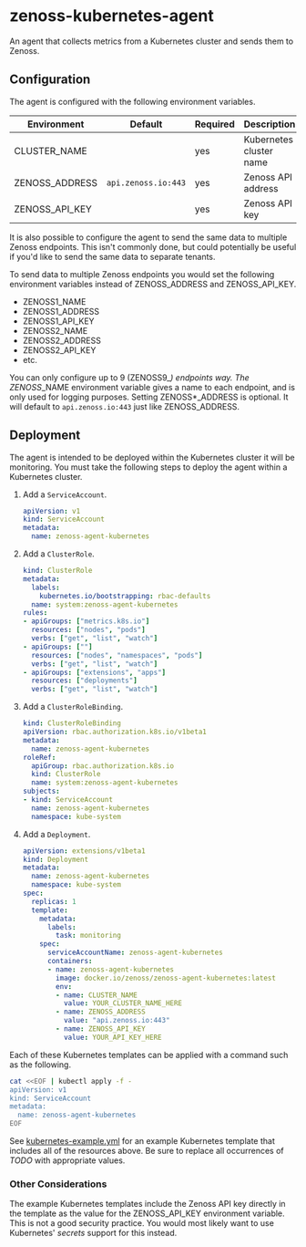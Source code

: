 # zenoss-kubernetes-agent

An agent that collects metrics from a Kubernetes cluster and sends them to
Zenoss.

## Configuration

The agent is configured with the following environment variables.

| Environment    | Default             | Required | Description                      |
| -------------- | ------------------- | -------- | -------------------------------- |
| CLUSTER_NAME   |                     | yes      | Kubernetes cluster name          |
| ZENOSS_ADDRESS | `api.zenoss.io:443` | yes      | Zenoss API address               |
| ZENOSS_API_KEY |                     | yes      | Zenoss API key                   |

It is also possible to configure the agent to send the same data to multiple
Zenoss endpoints. This isn't commonly done, but could potentially be useful if
you'd like to send the same data to separate tenants.

To send data to multiple Zenoss endpoints you would set the following
environment variables instead of ZENOSS_ADDRESS and ZENOSS_API_KEY.

* ZENOSS1_NAME
* ZENOSS1_ADDRESS
* ZENOSS1_API_KEY
* ZENOSS2_NAME
* ZENOSS2_ADDRESS
* ZENOSS2_API_KEY
* etc.

You can only configure up to 9 (ZENOSS9_*) endpoints way. The ZENOSS*_NAME
environment variable gives a name to each endpoint, and is only used for
logging purposes. Setting ZENOSS*_ADDRESS is optional. It will default to
`api.zenoss.io:443` just like ZENOSS_ADDRESS.

## Deployment

The agent is intended to be deployed within the Kubernetes cluster it will be
monitoring. You must take the following steps to deploy the agent within a
Kubernetes cluster.

1. Add a `ServiceAccount`.

    ```yaml
    apiVersion: v1
    kind: ServiceAccount
    metadata:
      name: zenoss-agent-kubernetes
    ```

2. Add a `ClusterRole`.

    ```yaml
    kind: ClusterRole
    metadata:
      labels:
        kubernetes.io/bootstrapping: rbac-defaults
      name: system:zenoss-agent-kubernetes
    rules:
    - apiGroups: ["metrics.k8s.io"]
      resources: ["nodes", "pods"]
      verbs: ["get", "list", "watch"]
    - apiGroups: [""]
      resources: ["nodes", "namespaces", "pods"]
      verbs: ["get", "list", "watch"]
    - apiGroups: ["extensions", "apps"]
      resources: ["deployments"]
      verbs: ["get", "list", "watch"]
    ```

3. Add a `ClusterRoleBinding`.

    ```yaml
    kind: ClusterRoleBinding
    apiVersion: rbac.authorization.k8s.io/v1beta1
    metadata:
      name: zenoss-agent-kubernetes
    roleRef:
      apiGroup: rbac.authorization.k8s.io
      kind: ClusterRole
      name: system:zenoss-agent-kubernetes
    subjects:
    - kind: ServiceAccount
      name: zenoss-agent-kubernetes
      namespace: kube-system
    ```

4. Add a `Deployment`.

    ```yaml
    apiVersion: extensions/v1beta1
    kind: Deployment
    metadata:
      name: zenoss-agent-kubernetes
      namespace: kube-system
    spec:
      replicas: 1
      template:
        metadata:
          labels:
            task: monitoring
        spec:
          serviceAccountName: zenoss-agent-kubernetes
          containers:
          - name: zenoss-agent-kubernetes
            image: docker.io/zenoss/zenoss-agent-kubernetes:latest
            env:
            - name: CLUSTER_NAME
              value: YOUR_CLUSTER_NAME_HERE
            - name: ZENOSS_ADDRESS
              value: "api.zenoss.io:443"
            - name: ZENOSS_API_KEY
              value: YOUR_API_KEY_HERE
    ```

Each of these Kubernetes templates can be applied with a command such as the
following.

```sh
cat <<EOF | kubectl apply -f -
apiVersion: v1
kind: ServiceAccount
metadata:
  name: zenoss-agent-kubernetes
EOF
```

See [kubernetes-example.yml] for an example Kubernetes template that includes
all of the resources above. Be sure to replace all occurrences of _TODO_ with
appropriate values.

### Other Considerations

The example Kubernetes templates include the Zenoss API key directly in the
template as the value for the ZENOSS_API_KEY environment variable. This is not
a good security practice. You would most likely want to use Kubernetes'
_secrets_ support for this instead.


[kubernetes-example.yml]: https://github.com/zenoss/zenoss-agent-kubernetes/blob/master/kubernetes-example.yml
